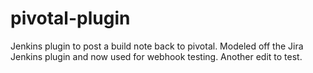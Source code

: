 pivotal-plugin
===============

Jenkins plugin to post a build note back to pivotal. Modeled off the Jira Jenkins plugin and now used for webhook testing. Another edit to test.

